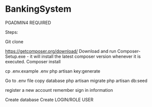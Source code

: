 # BankingSystem

PGADMIN4 REQUIRED

Steps: 

Git clone 

https://getcomposer.org/download/
Download and run Composer-Setup.exe - it will install the latest composer version whenever it is executed.
Composer install



cp .env.example .env
php artisan key:generate

Go to .env file copy database 
php artisan migrate
php artisan db:seed

register a new account
remember sign in information



Create database
Create LOGIN/ROLE USER